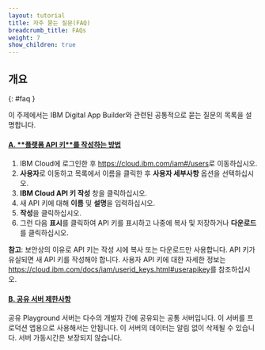 ```yaml
---
layout: tutorial
title: 자주 묻는 질문(FAQ)
breadcrumb_title: FAQs
weight: 7
show_children: true
---
```

<!-- NLS_CHARSET=UTF-8 -->
## 개요
{: #faq }

이 주제에서는 IBM Digital App Builder와 관련된 공통적으로 묻는 질문의 목록을 설명합니다.

<div class="panel-group accordion" id="mfp-dab-faqs" role="tablist">
    <div class="panel panel-default">
        <div class="panel-heading" role="tab" id="mfp-dab-faq1">
            <h4 class="panel-title">
                <a role="button" data-toggle="collapse" data-parent="#mfp-dab-faqs" href="#collapse-mfp-dab-faq1" aria-expanded="true" aria-controls="collapse-mfp-dab-faq1"><b>A. **플랫폼 API 키**를 작성하는 방법</b></a>
            </h4>
        </div>
        <div id="collapse-mfp-dab-faq1" class="panel-collapse collapse" role="tabpanel" aria-labelledby="mfp-dab-faq1">
            <div class="panel-body">
                <p>
                    <ol>
                        <li>IBM Cloud에 로그인한 후 <a href="https://cloud.ibm.com/iam#/users" target="_blank">https://cloud.ibm.com/iam#/users</a>로 이동하십시오.</li>
                        <li><b>사용자</b>로 이동하고 목록에서 이름을 클릭한 후 <b>사용자 세부사항</b> 옵션을 선택하십시오.</li>
                        <li><b>IBM Cloud API 키 작성</b> 창을 클릭하십시오.</li>
                        <li>새 API 키에 대해 <b>이름</b> 및 <b>설명</b>을 입력하십시오.</li>
                        <li><b>작성</b>을 클릭하십시오.</li>
                        <li>그런 다음 <b>표시</b>를 클릭하여 API 키를 표시하고 나중에 복사 및 저장하거나 <b>다운로드</b>를 클릭하십시오.</li>
                    </ol>
                    <b>참고</b>: 보안상의 이유로 API 키는 작성 시에 복사 또는 다운로드만 사용합니다. API 키가 유실되면 새 API 키를 작성해야 합니다. 사용자 API 키에 대한 자세한 정보는 <a href="https://cloud.ibm.com/docs/iam/userid_keys.html#userapikey">https://cloud.ibm.com/docs/iam/userid_keys.html#userapikey</a>를 참조하십시오.
                </p>
            </div>
        </div>      
    </div>
    <div class="panel panel-default">
        <div class="panel-heading" role="tab" id="mfp-dab-faq2">
            <h4 class="panel-title">
                <a role="button" data-toggle="collapse" data-parent="#mfp-dab-faqs" href="#collapse-mfp-dab-faq2" aria-expanded="true" aria-controls="collapse-mfp-dab-faq2"><b>B. 공유 서버 제한사항</b></a>
            </h4>
        </div>
        <div id="collapse-mfp-dab-faq2" class="panel-collapse collapse" role="tabpanel" aria-labelledby="mfp-dab-faq2">
            <div class="panel-body">
                  <p>공유 Playground 서버는 다수의 개발자 간에 공유되는 공통 서버입니다. 이 서버를 프로덕션 앱용으로 사용해서는 안됩니다. 이 서버의 데이터는 알림 없이 삭제될 수 있습니다. 서버 가동시간은 보장되지 않습니다.</p>
            </div>
        </div>      
    </div>
</div>
<p>&nbsp;</p>       
